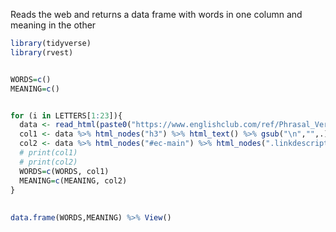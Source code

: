 Reads the web and returns a data frame with words in one column and meaning in the other

```r
library(tidyverse)
library(rvest)


WORDS=c()
MEANING=c()


for (i in LETTERS[1:23]){
  data <- read_html(paste0("https://www.englishclub.com/ref/Phrasal_Verbs/",i,"/"))
  col1 <- data %>% html_nodes("h3") %>% html_text() %>% gsub("\n","",.)
  col2 <- data %>% html_nodes("#ec-main") %>% html_nodes(".linkdescription") %>% html_text()
  # print(col1)
  # print(col2)
  WORDS=c(WORDS, col1)
  MEANING=c(MEANING, col2)
}
  
  
data.frame(WORDS,MEANING) %>% View()
```

